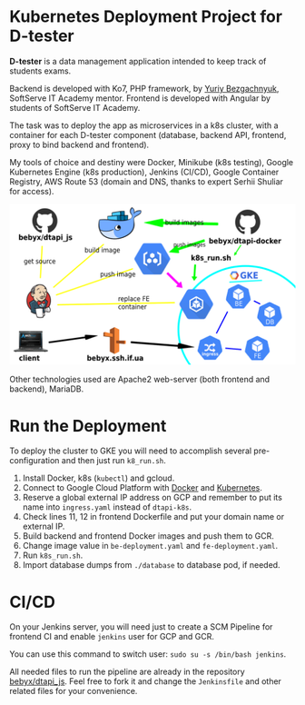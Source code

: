 # Kubernetes Deployment Project for D-tester

**D-tester** is a data management application intended to keep track of students exams.

Backend is developed with Ko7, PHP framework, by [Yuriy Bezgachnyuk](https://github.com/yurkovskiy), SoftServe IT Academy mentor. Frontend is developed with Angular by students of SoftServe IT Academy.

The task was to deploy the app as microservices in a k8s cluster, with a container for each D-tester component (database, backend API, frontend, proxy to bind backend and frontend).

My tools of choice and destiny were Docker, Minikube (k8s testing), Google Kubernetes Engine (k8s production), Jenkins (CI/CD), Google Container Registry, AWS Route 53 (domain and DNS, thanks to expert Serhii Shuliar for access).

![deployment and infrastructure scheme](./k8s_demo.png)

Other technologies used are Apache2 web-server (both frontend and backend), MariaDB.

# Run the Deployment

To deploy the cluster to GKE you will need to accomplish several pre-configuration and then just run `k8_run.sh`.

1. Install Docker, k8s (`kubectl`) and gcloud.
2. Connect to Google Cloud Platform with [Docker](https://cloud.google.com/container-registry/docs/pushing-and-pulling) and [Kubernetes](https://rancher.com/blog/2020/google-cloud-kubernetes-deploy-on-gke/).
3. Reserve a global external IP address on GCP and remember to put its name
    into `ingress.yaml` instead of `dtapi-k8s`.
4. Check lines 11, 12 in frontend Dockerfile and put your domain name or external IP.
5. Build backend and frontend Docker images and push them to GCR.
6. Change image value in `be-deployment.yaml` and `fe-deployment.yaml`.
7. Run `k8s_run.sh`.
8. Import database dumps from `./database` to database pod, if needed.

# CI/CD

On your Jenkins server, you will need just to create a SCM Pipeline for frontend CI and enable `jenkins` user for GCP and GCR.

You can use this command to switch user: `sudo su -s /bin/bash jenkins`.

All needed files to run the pipeline are already in the repository [bebyx/dtapi_js](https://github.com/bebyx/dtapi_js). Feel free to fork it and change the `Jenkinsfile` and other related files for your convenience.

